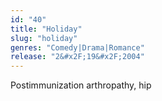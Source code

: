 ```yaml
---
id: "40"
title: "Holiday"
slug: "holiday"
genres: "Comedy|Drama|Romance"
release: "2&#x2F;19&#x2F;2004"
---
```


Postimmunization arthropathy, hip

